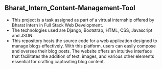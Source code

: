 ## Bharat_Intern_Content-Management-Tool
- This project is a task assigned as part of a virtual internship offered by Bharat Intern in Full Stack Web Development.
- The technologies used are Django, Bootstrap, HTML, CSS, Javascript and JSON.
- This repository hosts the source code for a web application designed to manage blogs effectively. With this platform, users can easily compose and oversee their blog posts. The website offers an intuitive interface that facilitates the addition of text, images, and various other elements essential for crafting captivating blog content. 

